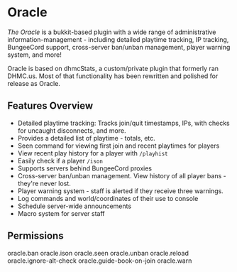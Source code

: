 # Oracle

*The Oracle* is a bukkit-based plugin with a wide range of administrative information-management - including detailed playtime tracking, IP tracking, BungeeCord support, cross-server ban/unban management, player warning system, and more!

Oracle is based on dhmcStats, a custom/private plugin that formerly ran DHMC.us. Most of that functionality has been rewritten and polished for release as Oracle.



## Features Overview

- Detailed playtime tracking: Tracks join/quit timestamps, IPs, with checks for uncaught disconnects, and more.
- Provides a detailed list of playtime - totals, etc.
- Seen command for viewing first join and recent playtimes for players
- View recent play history for a player with `/playhist`
- Easily check if a player `/ison` 
- Supports servers behind BungeeCord proxies
- Cross-server ban/unban management. View history of all player bans - they're never lost.
- Player warning system - staff is alerted if they receive three warnings.
- Log commands and world/coordinates of their use to console
- Schedule server-wide announcements
- Macro system for server staff


## Permissions

oracle.ban
oracle.ison
oracle.seen
oracle.unban
oracle.reload
 oracle.ignore-alt-check
 oracle.guide-book-on-join
 oracle.warn